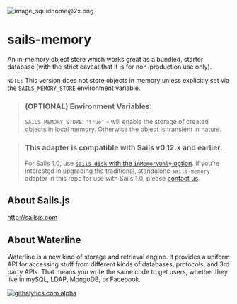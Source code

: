 ![image_squidhome@2x.png](http://i.imgur.com/RIvu9.png) 

# sails-memory

An in-memory object store which works great as a bundled, starter database (with the strict caveat that it is for non-production use only).

`NOTE:` This version does not store objects in memory unless explicitly set via the `SAILS_MEMORY_STORE` environment variable.

> ### (OPTIONAL) Environment Variables:
> `SAILS_MEMORY_STORE`: `'true'` - will enable the storage of created objects in local memory. Otherwise the object is transient in nature. 

> ### This adapter is compatible with Sails v0.12.x and earlier.  
> For Sails 1.0, use [`sails-disk` with the `inMemoryOnly` option](https://github.com/balderdashy/sails-docs/blob/1.0/concepts/extending-sails/Adapters/adapterList.md#sails-disk).  If you&rsquo;re interested in upgrading the traditional, standalone `sails-memory` adapter in this repo for use with Sails 1.0, please [contact us](http://sailsjs.com/contact).


## About Sails.js
http://sailsjs.com

## About Waterline
Waterline is a new kind of storage and retrieval engine.  It provides a uniform API for accessing stuff from different kinds of databases, protocols, and 3rd party APIs.  That means you write the same code to get users, whether they live in mySQL, LDAP, MongoDB, or Facebook.

[![githalytics.com alpha](https://cruel-carlota.pagodabox.com/a22d3919de208c90c898986619efaa85 "githalytics.com")](http://githalytics.com/balderdashy/sails-dirty)
